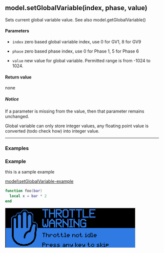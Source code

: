 <!-- This file was generated by the script. Do not edit it, any changes will be lost! -->

## model.setGlobalVariable(index, phase, value)



Sets current global variable value. See also model.getGlobalVariable()


#### Parameters

* `index`  zero based global variable index, use 0 for GV1, 8 for GV9

* `phase`  zero based phase index, use 0 for Phase 1, 5 for Phase 6
   
* `value`  new value for global variable. Permitted range is
from -1024 to 1024. 
    


#### Return value

none

##### Notice
If a parameter is missing from the value, then 
that parameter remains unchanged.


Global variable can only store integer values, 
any floating point value is converted (todo check how) into integer value.




---

### Examples

### Example

this is a sample example


<a class="dlbtn" href="https://raw.githubusercontent.com/opentx/lua-reference-guide/master/model\setGlobalVariable-example.lua">model\setGlobalVariable-example</a>

```lua
function foo(bar)
  local x = bar * 2
end
```

![](setGlobalVariable-example.png)

